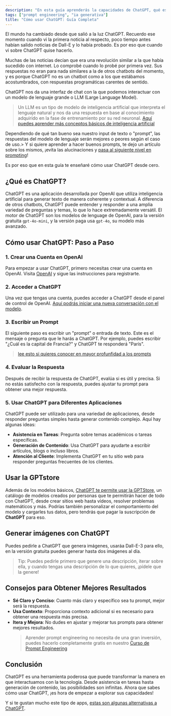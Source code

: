 ```yaml
---
description: "En esta guía aprenderás la capacidades de ChatGPT, qué es y cómo sacarle el máximo rendimiento a la IA generativa 🚀"
tags: ["prompt engineering", "ia generativa"]
title: "Cómo usar ChatGPT: Guía Completa"
---
```


El mundo ha cambiado desde que salió a la luz ChatGPT. Recuerdo ese momento cuando vi la primera noticia al respecto, poco tiempo antes habían salido noticias de Dall-E y lo había probado. Es por eso que cuando vi sobre ChatGPT quise hacerlo.

Muchas de las noticias decían que era una revolución similar a la que había sucedido con internet. Lo comprobé cuando lo probé por primera vez. Sus respuestas no eran para nada similares a la de otros chatbots del momento, y es porque ChatGPT no es un chatbot como a los que estábamos acostumbrados, con respuestas programáticas carentes de sentido.

ChatGPT nos da una interfaz de chat con la que podemos interactuar con un modelo de lenguaje grande o LLM (Large Language Model).

> Un LLM es un tipo de modelo de inteligencia artificial que interpreta el lenguaje natural y nos da una respuesta en base al conocimiento adquirido en la fase de entrenamiento por su red neuronal. [Aquí puedes aprender más conceptos básicos de inteligencia artificial](https://4geeks.com/es/lesson/que-es-la-inteligencia-artificial-generativa)

Dependiendo de qué tan bueno sea nuestro input de texto o "prompt", las respuestas del modelo de lenguaje serán mejores o peores según el caso de uso.> Y si quiere aprender a hacer buenos prompts, te dejo un artículo sobre los mismos, ¡evita las alucinaciones y [pasa al siguiente nivel en prompting](https://4geeks.com/es/lesson/que-es-prompt-engineering)!

Es por eso que en esta guía te enseñaré cómo usar ChatGPT desde cero.

## ¿Qué es ChatGPT?

ChatGPT es una aplicación desarrollada por OpenAI que utiliza inteligencia artificial para generar texto de manera coherente y contextual. A diferencia de otros chatbots, ChatGPT puede entender y responder a una amplia variedad de preguntas y temas, lo que lo hace extremadamente versátil. El motor de ChatGPT son los modelos de lenguage de OpenAI, para la versión gratuita `gpt-4o-mini`, y la versión paga usa `gpt-4o`, su modelo más avanzado.

## Cómo usar ChatGPT: Paso a Paso

### 1. Crear una Cuenta en OpenAI

Para empezar a usar ChatGPT, primero necesitas crear una cuenta en OpenAI. Visita [OpenAI](https://www.openai.com/) y sigue las instrucciones para registrarte.

### 2. Acceder a ChatGPT

Una vez que tengas una cuenta, puedes acceder a ChatGPT desde el panel de control de OpenAI. [Aquí podrás iniciar una nueva conversación con el modelo](https://chatgpt.com/).

### 3. Escribir un Prompt

El siguiente paso es escribir un "prompt" o entrada de texto. Este es el mensaje o pregunta que le harás a ChatGPT. Por ejemplo, puedes escribir "¿Cuál es la capital de Francia?" y ChatGPT te responderá "París".

> [lee esto si quieres conocer en mayor profunfidad a los prompts](https://4geeks.com/lesson/what-is-a-prompt)

### 4. Evaluar la Respuesta

Después de recibir la respuesta de ChatGPT, evalúa si es útil y precisa. Si no estás satisfecho con la respuesta, puedes ajustar tu prompt para obtener una mejor respuesta.

### 5. Usar ChatGPT para Diferentes Aplicaciones

ChatGPT puede ser utilizado para una variedad de aplicaciones, desde responder preguntas simples hasta generar contenido complejo. Aquí hay algunas ideas:

- **Asistencia en Tareas**: Pregunta sobre temas académicos o tareas específicas.
- **Generación de Contenido**: Usa ChatGPT para ayudarte a escribir artículos, blogs o incluso libros.
- **Atención al Cliente**: Implementa ChatGPT en tu sitio web para responder preguntas frecuentes de los clientes.

## Usar la GPTstore
Además de los modelos básicos, [ChatGPT te permite usar la GPTStore](https://chatgpt.com/gpts), un catálogo de modelos creados por personas que te permitirán hacer de todo con ChatGPT, desde crear sitios web hasta vídeos, resolver problemas matemáticos y más. Podrías también personalizar el comportamiento del modelo y cargarles tus datos, pero tendrás que pagar la suscripción de **ChatGPT** para eso.


## Generar imágenes con ChatGPT
Puedes pedirle a ChatGPT que genera imágenes, usaráa Dall-E-3 para ello, en la versión gratuita puedes generar hasta dos imágenes al día. 
> Tip: Puedes pedirle primero que genere una descripción, iterar sobre ella, y cuando tengas una descripción de lo que quieres, ¡pídele que la genere!


## Consejos para Obtener Mejores Resultados

- **Sé Claro y Conciso**: Cuanto más claro y específico sea tu prompt, mejor será la respuesta.
- **Usa Contexto**: Proporciona contexto adicional si es necesario para obtener una respuesta más precisa.
- **Itera y Mejora**: No dudes en ajustar y mejorar tus prompts para obtener mejores resultados.
  > Aprender prompt engineering no necesita de una gran inversión, puedes hacerlo completamente gratis en nuestro [Curso de Prompt Engineering](https://4geeks.com/es/interactive-exercise/curso-de-prompt-engineering)

## Conclusión

ChatGPT es una herramienta poderosa que puede transformar la manera en que interactuamos con la tecnología. Desde asistencia en tareas hasta generación de contenido, las posibilidades son infinitas. Ahora que sabes cómo usar ChatGPT, ¡es hora de empezar a explorar sus capacidades!

Y si te gustan mucho este tipo de apps, [estas son algunas alternativas a ChatGPT](https://4geeks.com/es/lesson/alternativas-a-chatgpt).
